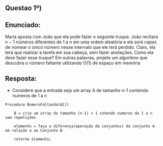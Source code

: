 ## Questao 1º)

## Enunciado:

Maria aposta com João que ela pode fazer o seguinte truque. João recitará n − 1 números diferentes de 1 a n em uma ordem aleatória e ela será capaz de nomear o único número nesse intervalo que ele terá perdido. Claro, ela terá que realizar a tarefa em sua cabeça, sem fazer anotações. Como ela deve fazer esse truque? Em outras palavras, projete um algoritmo que descubra o número faltante utilizando O(1) de espaço em memória

## Resposta:

- Considere que a entrada seja um array A de tamanho n-1 contendo numeros de 1 a n

```
Procedure NumeroFaltando(A[])

    B = crie um array de tamanho (n-1) + 1 cotendo numeros de 1 a n sem repetições

    elemento = faça a diferença(operação de conjuntos) do conjunto A em relação a ao Conjunto B

    retorne elemento;
```